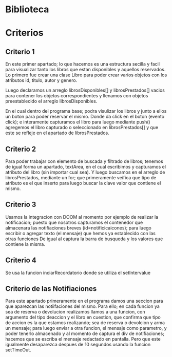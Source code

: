 # Biblioteca


# Criterios
## Criterio 1
En este primer apartado; lo que hacemos es una estructura secilla y facil para visualizar tanto los
libros que estan disponibles y aquellos reservados.
Lo primero fue crear una clase Libro para poder crear varios objetos con los atributos id, titulo, autor y genero.

Luego declaramos un arreglo librosDisponibles[] y librosPrestados[] vacios para contener los objetos correspondientes y llenamos con objetos preestablecido el arreglo librosDisponibles.

En el cual dentro del programa base; podra visulizar los libros y junto a ellos un boton para poder reservar el mismo.
Donde da click en el boton (evento click); e interamente capturamos el libro para luego mediante push() agregemos el libro capturado o seleccionado en librosPrestados[] y que este se refleje en el apartado de librosPrestados.

## Criterio 2
Para poder trabajar con elemento de buscada y filtrado de libros; tenemos de igual forma un apartado, textArea, en el cual escribimos y capturamos el atributo del libro (sin importar cual sea). Y luego buscamos en el arreglo de librosPrestados, mediante un for; que primeramente veifica que tipo de atributo es el que inserto para luego buscar la clave valor que contiene el mismo.

## Criterio 3
Usamos la integracion con DOOM al momento por ejemplo de realizar la notificacion; puesto que nosotros capturamos el contenedor que almacenara las notifiaciones breves (id=notificicaicones); para luego escribir o agregar texto (el mensaje) que hemos ya establecido con las otras funciones
De igual al captura la barra de busqueda y los valores que contiene la misma.

## Criterio 4
Se usa la funcion inciarRecordatorio donde se utiliza el setIntervalue


## Criterio de las Notifiaciones
Para este apartado primeramente en el programa damos una seccion para que aparezcan las notiifaciones del mismo.
Para ello; en cada funcion ya sea de reserva o devolucion realizamos llamos a una funcion, con argumento del tipo deaccion y el libro en cuestion, que confirma que tipo de accion es la que estamos realizando; sea de reserva o devolcion y arma un mensaje; para luego enviar a otra funcion, el mensaje como parametro, y poder tenerlo almacenado y al momento de captura el div de notifiaciones; hacemos que se escriba el mensaje redactado en pantalla. Pero que este igualmente desaparezca despues de 10 segundos usando la funcion setTimeOut.






